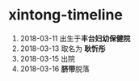 # xintong-timeline

1. 2018-03-11 出生于**丰台妇幼保健院**
2. 2018-03-13 取名为 **耿忻彤**
3. 2018-03-15 出院
4. 2018-03-16 **脐带**脱落
